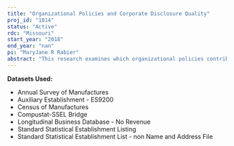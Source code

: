 ```yaml
---
title: "Organizational Policies and Corporate Disclosure Quality"
proj_id: "1814"
status: "Active"
rdc: "Missouri"
start_year: "2018"
end_year: "nan"
pi: "MaryJane R Rabier"
abstract: "This research examines which organizational policies contribute to efficient information collection and dissemination within manufacturing firms. Specifically, we will use the Census of Manufactures and the Management and Organizational Practices Survey to examine how (1) organizational structure, (2) managerial incentives along corporate hierarchy and corporate governance policies, and (3) the extent of use of information technologies, affect the quality of corporate disclosures. Examining how each dimension of organization policy affects corporate disclosures will help to understand the process of corporations’ internal communication, and build on and aim to contribute new insights to the determinants of high-quality corporate disclosures."
---
```


**Datasets Used:**

  - Annual Survey of Manufactures 
  - Auxiliary Establishment - ES9200 
  - Census of Manufactures 
  - Compustat-SSEL Bridge 
  - Longitudinal Business Database - No Revenue 
  - Standard Statistical Establishment Listing 
  - Standard Statistical Establishment List - non Name and Address File 


